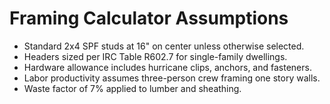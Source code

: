 # Framing Calculator Assumptions

- Standard 2x4 SPF studs at 16" on center unless otherwise selected.
- Headers sized per IRC Table R602.7 for single-family dwellings.
- Hardware allowance includes hurricane clips, anchors, and fasteners.
- Labor productivity assumes three-person crew framing one story walls.
- Waste factor of 7% applied to lumber and sheathing.
